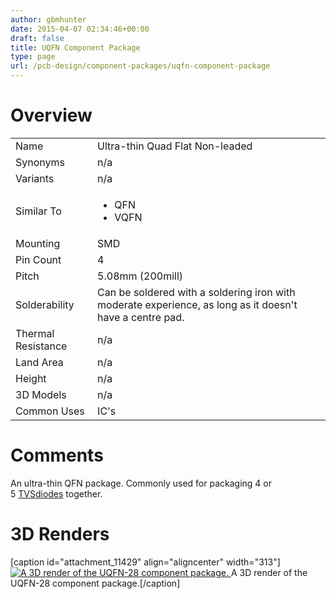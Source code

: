 ```yaml
---
author: gbmhunter
date: 2015-04-07 02:34:46+00:00
draft: false
title: UQFN Component Package
type: page
url: /pcb-design/component-packages/uqfn-component-package
---
```


# Overview


<table >
<tbody >
<tr >

<td >Name
</td>

<td >Ultra-thin Quad Flat Non-leaded
</td>
</tr>
<tr >

<td >Synonyms
</td>

<td >n/a
</td>
</tr>
<tr >

<td >Variants
</td>

<td >n/a
</td>
</tr>
<tr >

<td >Similar To
</td>

<td >



  * QFN
  * VQFN


</td>
</tr>
<tr >

<td >Mounting
</td>

<td >SMD
</td>
</tr>
<tr >

<td >Pin Count
</td>

<td >4
</td>
</tr>
<tr >

<td >Pitch
</td>

<td >5.08mm (200mill)
</td>
</tr>
<tr >

<td >Solderability
</td>

<td >Can be soldered with a soldering iron with moderate experience, as long as it doesn't have a centre pad.
</td>
</tr>
<tr >

<td >Thermal Resistance
</td>

<td >n/a
</td>
</tr>
<tr >

<td >Land Area
</td>

<td >n/a
</td>
</tr>
<tr >

<td >Height
</td>

<td >n/a
</td>
</tr>
<tr >

<td >3D Models
</td>

<td >n/a
</td>
</tr>
<tr >

<td >Common Uses
</td>

<td >IC's
</td>
</tr>
</tbody>
</table>


# Comments




An ultra-thin QFN package. Commonly used for packaging 4 or 5 [TVSdiodes](http://localhost/?q=node/28) together.




# 3D Renders


[caption id="attachment_11429" align="aligncenter" width="313"][![A 3D render of the UQFN-28 component package.](/images/2015/04/uqfn-28-component-package-3d-render.jpg)
](/images/2015/04/uqfn-28-component-package-3d-render.jpg) A 3D render of the UQFN-28 component package.[/caption]
